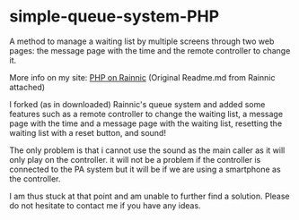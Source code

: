 # simple-queue-system-PHP

A method to manage a waiting list by multiple screens through two web pages: the message page with the time and the remote controller to change it.

More info on my site:
[PHP on Rainnic](https://rainnic.altervista.org/tag/php)
(Original Readme.md from Rainnic attached)

I forked (as in downloaded) Rainnic's queue system and added some features such as a remote controller to change the waiting list, a message page with the time and a message page with the waiting list, resetting the waiting list with a reset button, and sound!

The only problem is that i cannot use the sound as the main caller as it will only play on the controller. it will not be a problem if the controller is connected to the PA system but it will be if we are using a smartphone as the controller.

I am thus stuck at that point and am unable to further find a solution. Please do not hesitate to contact me if you have any ideas.